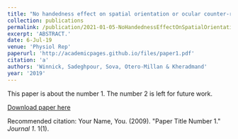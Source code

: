 ```yaml
---
title: "No handedness effect on spatial orientation or ocular counter-roll during lateral head tilts."
collection: publications
permalink: /publication/2021-01-05-NoHandednessEffectOnSpatialOrientationOrOcularCounter_rollDurin
excerpt: 'ABSTRACT.'
date: 6-Jul-19
venue: 'Physiol Rep'
paperurl: 'http://academicpages.github.io/files/paper1.pdf'
citation: 'a'
authors: 'Winnick, Sadeghpour, Sova, Otero-Millan & Kheradmand'
year: '2019'
---
```

This paper is about the number 1. The number 2 is left for future work.

[Download paper here](http://academicpages.github.io/files/paper1.pdf)

Recommended citation: Your Name, You. (2009). "Paper Title Number 1." <i>Journal 1</i>. 1(1).

